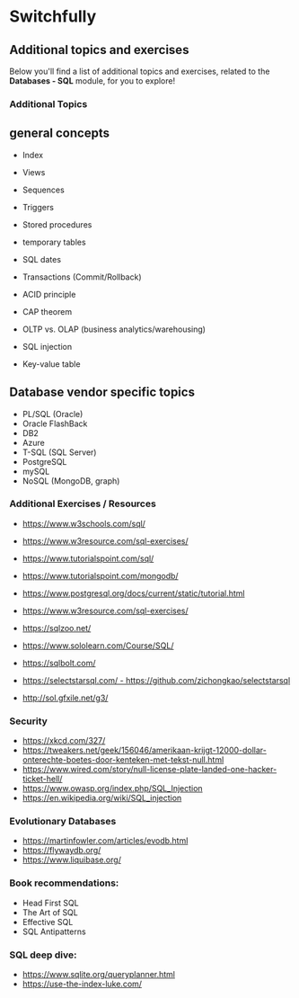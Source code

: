 # Switchfully

## Additional topics and exercises

Below you'll find a list of additional topics and exercises, related to the
**Databases - SQL** module, for you to explore!


### Additional Topics


## general concepts

- Index
- Views
- Sequences
- Triggers
- Stored procedures 
- temporary tables 

- SQL dates 
- Transactions (Commit/Rollback)

- ACID principle
- CAP theorem
- OLTP vs. OLAP (business analytics/warehousing)
- SQL injection
- Key-value table

## Database vendor specific topics
- PL/SQL (Oracle)
- Oracle FlashBack 
- DB2
- Azure 
- T-SQL (SQL Server)
- PostgreSQL
- mySQL
- NoSQL (MongoDB, graph)

### Additional Exercises / Resources
- https://www.w3schools.com/sql/
- https://www.w3resource.com/sql-exercises/
- https://www.tutorialspoint.com/sql/
- https://www.tutorialspoint.com/mongodb/
- https://www.postgresql.org/docs/current/static/tutorial.html
- https://www.w3resource.com/sql-exercises/

- https://sqlzoo.net/
- https://www.sololearn.com/Course/SQL/
- https://sqlbolt.com/
- https://selectstarsql.com/ - https://github.com/zichongkao/selectstarsql
- http://sol.gfxile.net/g3/

### Security
- https://xkcd.com/327/
- https://tweakers.net/geek/156046/amerikaan-krijgt-12000-dollar-onterechte-boetes-door-kenteken-met-tekst-null.html
- https://www.wired.com/story/null-license-plate-landed-one-hacker-ticket-hell/
- https://www.owasp.org/index.php/SQL_Injection
- https://en.wikipedia.org/wiki/SQL_injection

### Evolutionary Databases
- https://martinfowler.com/articles/evodb.html
- https://flywaydb.org/
- https://www.liquibase.org/

### Book recommendations:
- Head First SQL
- The Art of SQL
- Effective SQL
- SQL Antipatterns

### SQL deep dive:
- https://www.sqlite.org/queryplanner.html
- https://use-the-index-luke.com/

